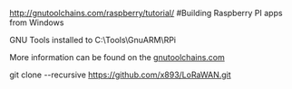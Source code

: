 http://gnutoolchains.com/raspberry/tutorial/
#Building Raspberry PI apps from Windows

GNU Tools installed to C:\Tools\GnuARM\RPi

More information can be found on the [gnutoolchains.com](http://gnutoolchains.com/raspberry/tutorial/)

git clone --recursive https://github.com/x893/LoRaWAN.git

